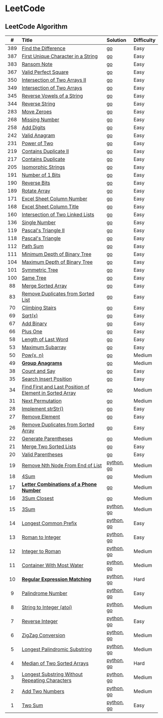 # LeetCode

## LeetCode Algorithm

| # | Title | Solution | Difficulty |
| :-: | :-- | :-- | :-- |
| 389 | [Find the Difference](https://leetcode.com/problems/find-the-difference/) | [go](https://github.com/haokw/leetcode/tree/master/algorithms/go/389-find-the-difference/389-find-the-difference.go) | Easy |
| 387 | [First Unique Character in a String](https://leetcode.com/problems/first-unique-character-in-a-string/) | [go](https://github.com/haokw/leetcode/tree/master/algorithms/go/387-first-unique-character-in-a-string/387-first-unique-character-in-a-string.go) | Easy |
| 383 | [Ransom Note](https://leetcode.com/problems/ransom-note/) | [go](https://github.com/haokw/leetcode/tree/master/algorithms/go/383-ransom-note/383-ransom-note.go) | Easy |
| 367 | [Valid Perfect Square](https://leetcode.com/problems/valid-perfect-square/) | [go](https://github.com/haokw/leetcode/tree/master/algorithms/go/367-valid-perfect-square/367-valid-perfect-square.go) | Easy |
| 350 | [Intersection of Two Arrays II](https://leetcode.com/problems/intersection-of-two-arrays-ii/) | [go](https://github.com/haokw/leetcode/tree/master/algorithms/go/350-intersection-of-two-arrays-ii/350-intersection-of-two-arrays-ii.go) | Easy |
| 349 | [Intersection of Two Arrays](https://leetcode.com/problems/intersection-of-two-arrays/) | [go](https://github.com/haokw/leetcode/tree/master/algorithms/go/349-intersection-of-two-arrays/349-intersection-of-two-arrays.go) | Easy |
| 345 | [Reverse Vowels of a String](https://leetcode.com/problems/reverse-vowels-of-a-string/) | [go](https://github.com/haokw/leetcode/tree/master/algorithms/go/345-reverse-vowels-of-a-string/345-reverse-vowels-of-a-string.go) | Easy |
| 344 | [Reverse String](https://leetcode.com/problems/reverse-string/) | [go](https://github.com/haokw/leetcode/tree/master/algorithms/go/344-reverse-string/344-reverse-string.go) | Easy |
| 283 | [Move Zeroes](https://leetcode.com/problems/move-zeroes/) | [go](https://github.com/haokw/leetcode/tree/master/algorithms/go/283-move-zeroes/283-move-zeroes.go) | Easy |
| 268 | [Missing Number](https://leetcode.com/problems/missing-number/) | [go](https://github.com/haokw/leetcode/tree/master/algorithms/go/268-missing-number/268-missing-number.go) | Easy |
| 258 | [Add Digits](https://leetcode.com/problems/add-digits/) | [go](https://github.com/haokw/leetcode/tree/master/algorithms/go/258-add-digits/258-add-digits.go) | Easy |
| 242 | [Valid Anagram](https://leetcode.com/problems/valid-anagram/) | [go](https://github.com/haokw/leetcode/tree/master/algorithms/go/242-valid-anagram/242-valid-anagram.go) | Easy |
| 231 | [Power of Two](https://leetcode.com/problems/power-of-two/) | [go](https://github.com/haokw/leetcode/tree/master/algorithms/go/231-power-of-two/231-power-of-two.go) | Easy |
| 219 | [Contains Duplicate II](https://leetcode.com/problems/contains-duplicate-ii/) | [go](https://github.com/haokw/leetcode/tree/master/algorithms/go/219-contains-duplicate-ii/219-contains-duplicate-ii.go) | Easy |
| 217 | [Contains Duplicate](https://leetcode.com/problems/contains-duplicate/) | [go](https://github.com/haokw/leetcode/tree/master/algorithms/go/217-contains-duplicate/217-contains-duplicate.go) | Easy |
| 205 | [Isomorphic Strings](https://leetcode.com/problems/isomorphic-strings/) | [go](https://github.com/haokw/leetcode/tree/master/algorithms/go/205-isomorphic-strings/205-isomorphic-strings.go) | Easy |
| 191 | [Number of 1 Bits](https://leetcode.com/problems/number-of-1-bits/) | [go](https://github.com/haokw/leetcode/tree/master/algorithms/go/191-number-of-1-bits/191-number-of-1-bits.go) | Easy |
| 190 | [Reverse Bits](https://leetcode.com/problems/reverse-bits/) | [go](https://github.com/haokw/leetcode/tree/master/algorithms/go/190-reverse-bits/190-reverse-bits.go) | Easy |
| 189 | [Rotate Array](https://leetcode.com/problems/rotate-array/) | [go](https://github.com/haokw/leetcode/tree/master/algorithms/go/189-rotate-array/189-rotate-array.go) | Easy |
| 171 | [Excel Sheet Column Number](https://leetcode.com/problems/excel-sheet-column-number/) | [go](https://github.com/haokw/leetcode/tree/master/algorithms/go/171-excel-sheet-column-number/171-excel-sheet-column-number.go) | Easy |
| 168 | [Excel Sheet Column Title](https://leetcode.com/problems/excel-sheet-column-title/) | [go](https://github.com/haokw/leetcode/tree/master/algorithms/go/168-excel-sheet-column-title/168-excel-sheet-column-title.go) | Easy |
| 160 | [Intersection of Two Linked Lists](https://leetcode.com/problems/intersection-of-two-linked-lists/) | [go](https://github.com/haokw/leetcode/tree/master/algorithms/go/160-intersection-of-two-linked-lists/160-intersection-of-two-linked-lists.go) | Easy |
| 136 | [Single Number](https://leetcode.com/problems/single-number/) | [go](https://github.com/haokw/leetcode/tree/master/algorithms/go/136-single-number/136-single-number.go) | Easy |
| 119 | [Pascal's Triangle II](https://leetcode.com/problems/pascals-triangle-ii/) | [go](https://github.com/haokw/leetcode/tree/master/algorithms/go/119-pascals-triangle-ii/119-pascals-triangle-ii.go) | Easy |
| 118 | [Pascal's Triangle](https://leetcode.com/problems/pascals-triangle/) | [go](https://github.com/haokw/leetcode/tree/master/algorithms/go/118-pascals-triangle/118-pascals-triangle.go) | Easy |
| 112 | [Path Sum](https://leetcode.com/problems/path-sum/) | [go](https://github.com/haokw/leetcode/tree/master/algorithms/go/112-path-sum/112-path-sum.go) | Easy |
| 111 | [Minimum Depth of Binary Tree](https://leetcode.com/problems/minimum-depth-of-binary-tree/) | [go](https://github.com/haokw/leetcode/tree/master/algorithms/go/111-minimum-depth-of-binary-tree/111-minimum-depth-of-binary-tree.go) | Easy |
| 104 | [Maximum Depth of Binary Tree](https://leetcode.com/problems/maximum-depth-of-binary-tree/) | [go](https://github.com/haokw/leetcode/tree/master/algorithms/go/104-maximum-depth-of-binary-tree/104-maximum-depth-of-binary-tree.go) | Easy |
| 101 | [Symmetric Tree](https://leetcode.com/problems/symmetric-tree/) | [go](https://github.com/haokw/leetcode/tree/master/algorithms/go/101-symmetric-tree/101-symmetric-tree.go) | Easy |
| 100 | [Same Tree](https://leetcode.com/problems/same-tree/) | [go](https://github.com/haokw/leetcode/tree/master/algorithms/go/100-same-tree/100-same-tree.go) | Easy |
| 88 | [Merge Sorted Array](https://leetcode.com/problems/merge-sorted-array/) | [go](https://github.com/haokw/leetcode/tree/master/algorithms/go/88-merge-sorted-array/88-merge-sorted-array.go) | Easy |
| 83 | [Remove Duplicates from Sorted List](https://leetcode.com/problems/remove-duplicates-from-sorted-list/) | [go](https://github.com/haokw/leetcode/tree/master/algorithms/go/83-remove-duplicates-from-sorted-list/83-remove-duplicates-from-sorted-list.go) | Easy |
| 70 | [Climbing Stairs](https://leetcode.com/problems/climbing-stairs/) | [go](https://github.com/haokw/leetcode/tree/master/algorithms/go/70-climbing-stairs/70-climbing-stairs.go) | Easy |
| 69 | [Sqrt(x)](https://leetcode.com/problems/sqrtx/) | [go](https://github.com/haokw/leetcode/tree/master/algorithms/go/69-sqrtx/69-sqrtx.go) | Easy |
| 67 | [Add Binary](https://leetcode.com/problems/add-binary/) | [go](https://github.com/haokw/leetcode/tree/master/algorithms/go/67-add-binary/67-add-binary.go) | Easy |
| 66 | [Plus One](https://leetcode.com/problems/plus-one/) | [go](https://github.com/haokw/leetcode/tree/master/algorithms/go/66-plus-one/66-plus-one.go) | Easy |
| 58 | [Length of Last Word](https://leetcode.com/problems/length-of-last-word/) | [go](https://github.com/haokw/leetcode/tree/master/algorithms/go/58-length-of-last-word/58-length-of-last-word.go) | Easy |
| 53 | [Maximum Subarray](https://leetcode.com/problems/maximum-subarray/) | [go](https://github.com/haokw/leetcode/tree/master/algorithms/go/53-maximum-subarray/53-maximum-subarray.go) | Easy |
| 50 | [Pow(x, n)](https://leetcode.com/problems/powx-n/) | [go](https://github.com/haokw/leetcode/tree/master/algorithms/go/50-powx-n/50-powx-n.go) | Medium |
| 49 | [**Group Anagrams**](https://leetcode.com/problems/group-anagrams/) | [go](https://github.com/haokw/leetcode/tree/master/algorithms/go/49-group-anagrams/49-group-anagrams.go) | Medium |
| 38 | [Count and Say](https://leetcode.com/problems/count-and-say/) | [go](https://github.com/haokw/leetcode/tree/master/algorithms/go/38-count-and-say/38-count-and-say.go) | Easy |
| 35 | [Search Insert Position](https://leetcode.com/problems/search-insert-position/) | [go](https://github.com/haokw/leetcode/tree/master/algorithms/go/35-search-insert-position/35-search-insert-position.go) | Easy |
| 34 | [Find First and Last Position of Element in Sorted Array](https://leetcode.com/problems/find-first-and-last-position-of-element-in-sorted-array/) | [go](https://github.com/haokw/leetcode/tree/master/algorithms/go/34-find-first-and-last-position-of-element-in-sorted-array/34-find-first-and-last-position-of-element-in-sorted-array.go) | Medium |
| 31 | [Next Permutation](https://leetcode.com/problems/next-permutation/) | [go](https://github.com/haokw/leetcode/tree/master/algorithms/go/31-next-permutation/31-next-permutation.go) | Medium |
| 28 | [Implement strStr()](https://leetcode.com/problems/implement-strstr/) | [go](https://github.com/haokw/leetcode/tree/master/algorithms/go/28-implement-strstr/28-implement-strstr.go) | Easy |
| 27 | [Remove Element](https://leetcode.com/problems/remove-element/) | [go](https://github.com/haokw/leetcode/tree/master/algorithms/go/27-remove-element/27-remove-element.go) | Easy |
| 26 | [Remove Duplicates from Sorted Array](https://leetcode.com/problems/remove-duplicates-from-sorted-array/) | [go](https://github.com/haokw/leetcode/tree/master/algorithms/go/26-remove-duplicates-from-sorted-array/26-remove-duplicates-from-sorted-array.go) | Easy |
| 22 | [Generate Parentheses](https://leetcode.com/problems/generate-parentheses/) | [go](https://github.com/haokw/leetcode/tree/master/leetcode/algorithms/go/22-generate-parentheses/22-generate-parentheses.go) | Medium |
| 21 | [Merge Two Sorted Lists](https://leetcode.com/problems/merge-two-sorted-lists/) | [go](https://github.com/haokw/leetcode/tree/master/algorithms/go/21-merge-two-sorted-lists/21-merge-two-sorted-lists.go) | Easy |
| 20 | [Valid Parentheses](https://leetcode.com/problems/valid-parentheses/) | [go](https://github.com/haokw/leetcode/tree/master/algorithms/go/20-valid-parentheses/20-valid-parentheses.go) | Easy |
| 19 | [Remove Nth Node From End of List](https://leetcode.com/problems/remove-nth-node-from-end-of-list/#/description) | [python](https://github.com/haokw/leetcode/tree/master/algorithms/python/removeNthNodeFromEndOfList/removeNthNodeFromEndOfList.py), [go](https://github.com/haokw/leetcode/tree/master/algorithms/go/19-remove-nth-node-from-end-of-list/19-remove-nth-node-from-end-of-list.go) | Medium |
| 18 | [4Sum](https://leetcode.com/problems/4sum/) | [go](https://github.com/haokw/leetcode/tree/master/algorithms/go/18-4sum/18-4sum.go) | Medium |
| 17 | [**Letter Combinations of a Phone Number**](https://leetcode.com/problems/letter-combinations-of-a-phone-number/) | [go](https://github.com/haokw/leetcode/tree/master/algorithms/go/17-letter-combinations-of-a-phone-number/17-letter-combinations-of-a-phone-number.go) | Medium |
| 16 | [3Sum Closest](https://leetcode.com/problems/3sum-closest/) | [go](https://github.com/haokw/leetcode/tree/master/algorithms/go/16-3sum-closest/16-3sum-closest.go) | Medium |
| 15 | [3Sum](https://leetcode.com/problems/3sum/#/description) | [python](https://github.com/haokw/leetcode/tree/master/algorithms/python/threeSum/threeSum.py), [go](https://github.com/haokw/leetcode/tree/master/algorithms/go/15-3sum/15-3sum.go) | Medium |
| 14 | [Longest Common Prefix](https://leetcode.com/problems/longest-common-prefix/#/description) | [python](https://github.com/haokw/leetcode/tree/master/algorithms/python/longestCommonPrefix/longestCommonPrefix.py), [go](https://github.com/haokw/leetcode/tree/master/algorithms/go/14-longest-common-prefix/14-longest-common-prefix.go) | Easy |
| 13 | [Roman to Integer](https://leetcode.com/problems/roman-to-integer/#/description) | [python](https://github.com/haokw/leetcode/tree/master/algorithms/python/romanToInteger/romanToInteger.py), [go](https://github.com/haokw/leetcode/tree/master/algorithms/go/13-roman-to-integer/13-roman-to-integer.go) | Easy |
| 12 | [Integer to Roman](https://leetcode.com/problems/integer-to-roman/#/description) | [python](https://github.com/haokw/leetcode/tree/master/algorithms/python/integerToRoman/integerToRoman.py), [go](https://github.com/haokw/leetcode/tree/master/algorithms/go/12-integer-to-roman/12-integer-to-roman.go) | Medium |
| 11 | [Container With Most Water](https://leetcode.com/problems/container-with-most-water/#/description) | [python](https://github.com/haokw/leetcode/tree/master/algorithms/python/containerWithMostWater/containerWithMostWater.py), [go](https://github.com/haokw/leetcode/tree/master/algorithms/go/11-container-with-most-water/11-container-with-most-water.go) | Medium |
| 10 | [**Regular Expression Matching**](https://leetcode.com/problems/regular-expression-matching/#/description) | [python](https://github.com/haokw/leetcode/tree/master/algorithms/python/regularExpressionMatching/regularExpressionMatching.py), [go](https://github.com/haokw/leetcode/tree/master/algorithms/go/10-regular-expression-matching/10-regular-expression-matching.go) | Hard |
| 9 | [Palindrome Number](https://leetcode.com/problems/palindrome-number/#/description) | [python](https://github.com/haokw/leetcode/tree/master/algorithms/python/palindromeNumber/palindromeNumber.py), [go](https://github.com/haokw/leetcode/tree/master/algorithms/go/9-palindrome-number/9-palindrome-number.go) | Easy |
| 8 | [String to Integer (atoi)](https://leetcode.com/problems/string-to-integer-atoi/#/description) | [python](https://github.com/haokw/leetcode/tree/master/algorithms/python/stringToIntegerAtoi/stringToIntegerAtoi.py), [go](https://github.com/haokw/leetcode/tree/master/algorithms/go/8-string-to-Integer-atoi/8-string-to-Integer-atoi.go) | Medium |
| 7 | [Reverse Integer](https://leetcode.com/problems/reverse-integer/#/description) | [python](https://github.com/haokw/leetcode/tree/master/algorithms/python/reverseInteger/reverseInteger.py), [go](https://github.com/haokw/leetcode/tree/master/algorithms/go/7-reverse-integer/7-reverse-integer.go) | Easy |
| 6 | [ZigZag Conversion](https://leetcode.com/problems/zigzag-conversion/#/description) | [python](https://github.com/haokw/leetcode/tree/master/algorithms/python/zigzagConversion/zigzagConversion.py), [go](https://github.com/haokw/leetcode/tree/master/algorithms/go/6-zigzag-conversion/6-zigzag-conversion.go) | Medium |
| 5 | [Longest Palindromic Substring](https://leetcode.com/problems/longest-palindromic-substring/#/description) | [python](https://github.com/haokw/leetcode/tree/master/algorithms/python/longestPalindromicSubstring/longestPalindromicSubstring.py), [go](https://github.com/haokw/leetcode/tree/master/algorithms/go/5-longest-palindromic-substring/5-longest-palindromic-substring.go) | Medium |
| 4 | [Median of Two Sorted Arrays](https://leetcode.com/problems/median-of-two-sorted-arrays/#/description) | [python](https://github.com/haokw/leetcode/tree/master/algorithms/python/medianOfTwoSortedArrays/medianOfTwoSortedArrays.py), [go](https://github.com/haokw/leetcode/tree/master/algorithms/go/4-median-of-two-sorted-arrays/4-median-of-two-sorted-arrays.go) | Hard |
| 3 | [Longest Substring Without Repeating Characters](https://leetcode.com/problems/longest-substring-without-repeating-characters/#/description) | [python](https://github.com/haokw/leetcode/tree/master/algorithms/python/longestSubstringWithoutRepeatingCharacters/longestSubstringWithoutRepeatingCharacters.py), [go](https://github.com/haokw/leetcode/algorithms/go/3-longest-substring-without-repeating-characters/3-longest-substring-without-repeating-characters.go) | Medium |
| 2 | [Add Two Numbers](https://leetcode.com/problems/add-two-numbers/#/description) | [python](https://github.com/haokw/leetcode/tree/master/algorithms/python/addTwoNumbers/addTwoNumbers.py), [go](https://github.com/haokw/leetcode/tree/master/algorithms/go/2-add-two-numbers/2-add-two-numbers.go) | Medium |
| 1 | [Two Sum](https://leetcode.com/problems/two-sum/#/description) | [python](https://github.com/haokw/leetcode/tree/master/algorithms/python/twoSum/twoSum.py), [go](https://github.com/haokw/leetcode/tree/master/algorithms/go/1-two-sun/1-two-sun.go) | Easy |
